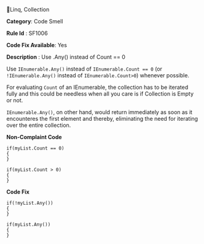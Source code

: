 🔖Linq, Collection

**Category**: Code Smell

**Rule Id** : SF1006

**Code Fix Available**: Yes

**Description** : Use .Any() instead of Count == 0

Use `IEnumerable.Any()` instead of `IEnumerable.Count == 0` (or `!IEnumerable.Any()` instead of `IEnumerable.Count>0`) whenever possible.

For evaluating `Count` of an IEnumerable, the collection has to be iterated fully and this could be needless when all you care is if Collection is Empty or not.

`IEnumerable.Any()`, on other hand, would return immediately as soon as it encounteres the first element and thereby, eliminating the need for iterating over the entire collection.

**Non-Complaint Code**

```
if(myList.Count == 0)
{
}

if(myList.Count > 0)
{
}
```

**Code Fix**

```
if(!myList.Any())
{
}

if(myList.Any())
{
}
```
